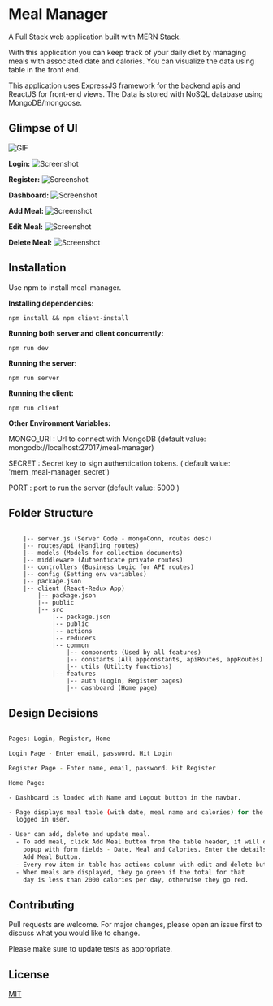 # Meal Manager

A Full Stack web application built with MERN Stack.

With this application you can keep track of your daily diet by managing meals with associated date and calories. You can visualize the data using table in the front end.


This application uses ExpressJS framework for the backend apis and ReactJS for front-end views. The Data is stored with NoSQL database using MongoDB/mongoose.

## Glimpse of UI

![GIF](../master/screenshots/meal_manager.gif)

**Login:**
![Screenshot](../master/screenshots/Login.png)

**Register:**
![Screenshot](../master/screenshots/Register.png)

**Dashboard:**
![Screenshot](../master/screenshots/Dashboard.png)

**Add Meal:**
![Screenshot](../master/screenshots/Addmeal.png)

**Edit Meal:**
![Screenshot](../master/screenshots/EditMeal.png)

**Delete Meal:**
![Screenshot](../master/screenshots/DeleteMeal.png)

## Installation

Use npm to install meal-manager.

**Installing dependencies:**

    npm install && npm client-install

**Running both server and client concurrently:**

    npm run dev

**Running the server:**

    npm run server

**Running the client:**

    npm run client

**Other Environment Variables:**

MONGO_URI : Url to connect with MongoDB (default value: mongodb://localhost:27017/meal-manager)

SECRET : Secret key to sign authentication tokens. ( default value: 'mern_meal-manager_secret')

PORT : port to run the server (default value: 5000 )


## Folder Structure

```

    |-- server.js (Server Code - mongoConn, routes desc)
    |-- routes/api (Handling routes)
    |-- models (Models for collection documents)
    |-- middleware (Authenticate private routes)
    |-- controllers (Business Logic for API routes)
    |-- config (Setting env variables)
    |-- package.json
    |-- client (React-Redux App)
        |-- package.json
        |-- public
        |-- src
            |-- package.json
            |-- public
            |-- actions 
            |-- reducers 
            |-- common
                |-- components (Used by all features)
                |-- constants (All appconstants, apiRoutes, appRoutes)
                |-- utils (Utility functions)
            |-- features
                |-- auth (Login, Register pages)
                |-- dashboard (Home page)
```

## Design Decisions

```bash

Pages: Login, Register, Home

Login Page - Enter email, password. Hit Login

Register Page - Enter name, email, password. Hit Register

Home Page: 

- Dashboard is loaded with Name and Logout button in the navbar.

- Page displays meal table (with date, meal name and calories) for the 
  logged in user.

- User can add, delete and update meal.
  - To add meal, click Add Meal button from the table header, it will open a 
    popup with form fields - Date, Meal and Calories. Enter the details and hit
    Add Meal Button.
  - Every row item in table has actions column with edit and delete button.
  - When meals are displayed, they go green if the total for that 
    day is less than 2000 calories per day, otherwise they go red.

```

## Contributing
Pull requests are welcome. For major changes, please open an issue first to discuss what you would like to change.

Please make sure to update tests as appropriate.

## License
[MIT](https://choosealicense.com/licenses/mit/)
